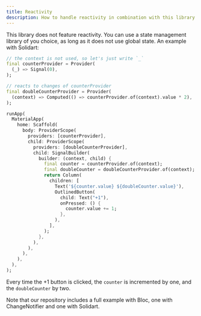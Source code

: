 ```yaml
---
title: Reactivity
description: How to handle reactivity in combination with this library
---
```


This library does not feature reactivity. You can use a state management library of you choice, as long as it does not use global state. An example with Solidart:

```dart
// the context is not used, so let's just write `_`
final counterProvider = Provider(
  (_) => Signal(0),
);

// reacts to changes of counterProvider
final doubleCounterProvider = Provider(
  (context) => Computed(() => counterProvider.of(context).value * 2),
);

runApp(
  MaterialApp(
    home: Scaffold(
      body: ProviderScope(
        providers: [counterProvider],
        child: ProviderScope(
          providers: [doubleCounterProvider],
          child: SignalBuilder(
            builder: (context, child) {
              final counter = counterProvider.of(context);
              final doubleCounter = doubleCounterProvider.of(context);
              return Column(
                children: [
                  Text('${counter.value} ${doubleCounter.value}'),
                  OutlinedButton(
                    child: Text("+1"),
                    onPressed: () {
                      counter.value += 1;
                    },
                  ),
                ],
              );
            },
          ),
        ),
      ),
    ),
  ),
);
```

Every time the +1 button is clicked, the `counter` is incremented by one, and the `doubleCounter` by two.

Note that our repository includes a full example with Bloc, one with ChangeNotifier and one with Solidart.
